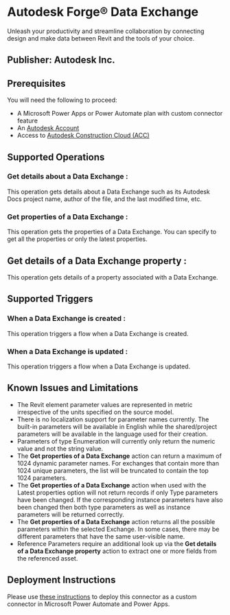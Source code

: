 # Autodesk Forge® Data Exchange

Unleash your productivity and streamline collaboration by connecting design and make data between Revit and the tools of your choice.

## Publisher: Autodesk Inc.

## Prerequisites
You will need the following to proceed:

* A Microsoft Power Apps or Power Automate plan with custom connector feature
* An [Autodesk Account](https://accounts.autodesk.com/)
* Access to [Autodesk Construction Cloud (ACC)](https://construction.autodesk.com/)

## Supported Operations

### Get details about a Data Exchange :
This operation gets details about a Data Exchange such as its Autodesk Docs project name, author of the file, and the last modified time, etc.

### Get properties of a Data Exchange :
This operation gets the properties of a Data Exchange. You can specify to get all the properties or only the latest properties.

## Get details of a Data Exchange property :
This operation gets details of a property associated with a Data Exchange.

## Supported Triggers

### When a Data Exchange is created :
This operation triggers a flow when a Data Exchange is created.

### When a Data Exchange is updated :
This operation triggers a flow when a Data Exchange is updated.

## Known Issues and Limitations
- The Revit element parameter values are represented in metric irrespective of the units specified on the source model.
- There is no localization support for parameter names currently. The built-in parameters will be available in English while the shared/project parameters will be available in the language used for their creation.
- Parameters of type Enumeration will currently only return the numeric value and not the string value.
- The **Get properties of a Data Exchange** action can return a maximum of 1024 dynamic parameter names. For exchanges that contain more than 1024 unique parameters, the list will be truncated to contain the top 1024 parameters.
- The **Get properties of a Data Exchange** action when used with the Latest properties option will not return records if only Type parameters have been changed. If the corresponding instance parameters have also been changed then both type parameters as well as instance parameters will be returned correctly.
- The **Get properties of a Data Exchange** action returns all the possible parameters within the selected Exchange. In some cases, there may be different parameters that have the same user-visible name. 
- Reference Parameters require an additional look up via the **Get details of a Data Exchange property** action to extract one or more fields from the referenced asset.


## Deployment Instructions
Please use [these instructions](https://docs.microsoft.com/en-us/connectors/custom-connectors/paconn-cli) to deploy this connector as a custom connector in Microsoft Power Automate and Power Apps.
